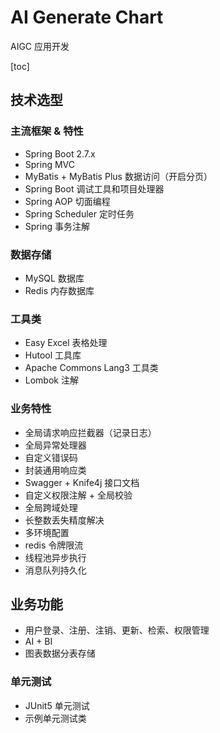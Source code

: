 # AI Generate Chart


AIGC 应用开发


[toc]

## 技术选型

### 主流框架 & 特性

- Spring Boot 2.7.x
- Spring MVC
- MyBatis + MyBatis Plus 数据访问（开启分页）
- Spring Boot 调试工具和项目处理器
- Spring AOP 切面编程
- Spring Scheduler 定时任务
- Spring 事务注解

### 数据存储

- MySQL 数据库
- Redis 内存数据库


### 工具类

- Easy Excel 表格处理
- Hutool 工具库
- Apache Commons Lang3 工具类
- Lombok 注解

### 业务特性


- 全局请求响应拦截器（记录日志）
- 全局异常处理器
- 自定义错误码
- 封装通用响应类
- Swagger + Knife4j 接口文档
- 自定义权限注解 + 全局校验
- 全局跨域处理
- 长整数丢失精度解决
- 多环境配置
- redis 令牌限流
- 线程池异步执行
- 消息队列持久化



## 业务功能

- 用户登录、注册、注销、更新、检索、权限管理
- AI + BI
- 图表数据分表存储

### 单元测试

- JUnit5 单元测试
- 示例单元测试类



